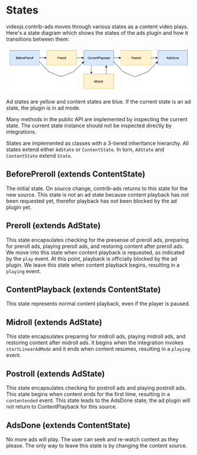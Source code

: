 <script src="./lib/railroad-diagrams.js"></script>
<link rel="stylesheet" href="./lib/railroad-diagrams.css"/>
<link rel="stylesheet" href="states.css"/>

# States

videojs.contrib-ads moves through various states as a content video plays. Here's a state diagram which shows the states of the ads plugin and how it transitions between them:

![](ad-states.png)

Ad states are yellow and content states are blue. If the current state is an ad state, the plugin is in ad mode.

Many methods in the public API are implemented by inspecting the current state. The current state instance should not be inspected directly by integrations.

States are implemented as classes with a 3-tiered inheritance hierarchy. All states extend either `AdState` or `ContentState`. In turn, `AdState` and `ContentState` extend `State`.

## BeforePreroll (extends ContentState)

The initial state. On source change, contrib-ads returns to this state for the new source. This state is not an ad state because content playback has not been requested yet, therefor playback has not been blocked by the ad plugin yet.

<script>
Diagram(
  NonTerminal('init'),
  Optional(
    NonTerminal('onAdsReady')
  ),
  Choice(
    0,
    NonTerminal('onPlay'),
    NonTerminal('onNoPreroll'),
    NonTerminal('skipLinearAdMode'),
  )
)
.addTo(document.querySelector('#diagram-1'));
</script>
<div id="diagram-1"></div>

## Preroll (extends AdState)

This state encapsulates checking for the presense of preroll ads, preparing for preroll ads, playing preroll ads, and restoring content after preroll ads. We move into this state when content playback is requested, as indicated by the `play` event. At this point, playback is officially blocked by the ad plugin. We leave this state when content playback begins, resulting in a `playing` event.

<script>
Diagram(
  NonTerminal('init'),
  Optional(
    NonTerminal('onAdsReady')
  ),
  Choice(
    0,
    Sequence(
      NonTerminal('startLinearAdMode'),
      Optional(
        NonTerminal('onAdStarted')
      ),
      NonTerminal('endLinearAdMode'),
    ),
    NonTerminal('onAdTimeout'),
    NonTerminal('onNoPreroll'),
    NonTerminal('skipLinearAdMode')
  ),
  NonTerminal('cleanup')
)
.addTo(document.querySelector('#diagram-2'));
</script>
<div id="diagram-2"></div>

## ContentPlayback (extends ContentState)

This state represents normal content playback, even if the player is paused.

<script>
Diagram(
  NonTerminal('init'),
  Optional('onAdsReady'),
  Choice(
      0,
      NonTerminal('onContentEnded'),
      NonTerminal('startLinearAdMode')
   )
)
.addTo(document.querySelector('#diagram-3'));
</script>
<div id="diagram-3"></div>

## Midroll (extends AdState)

This state encapsulates preparing for midroll ads, playing midroll ads, and restoring content after midroll ads. It begins when the integration invokes `startLinearAdMode` and it ends when content resumes, resulting in a `playing` event.

<script>
Diagram(
  NonTerminal('init'),
  Optional('onAdStarted'),
  NonTerminal('endLinearAdMode'),
  NonTerminal('cleanup')
)
.addTo(document.querySelector('#diagram-4'));
</script>
<div id="diagram-4"></div>

## Postroll (extends AdState)

This state encapsulates checking for postroll ads and playing postroll ads. This state begins when content ends for the first time, resulting in a `contentended` event. This state leads to the AdsDone state; the ad plugin will not return to ContentPlayback for this source.

<script>
Diagram(
  NonTerminal('init'),
  Choice(
    0,
    Sequence(
      NonTerminal('startLinearAdMode'),
      Optional('onAdStarted'),
      NonTerminal('endLinearAdMode')
    ),
    NonTerminal('skipLinearAdMode'),
    NonTerminal('onAdTimeout'),
     NonTerminal('onNoPostroll'),
  ),
  NonTerminal('cleanup')
)
.addTo(document.querySelector('#diagram-5'));
</script>
<div id="diagram-5"></div>

## AdsDone (extends ContentState)

No more ads will play. The user can seek and re-watch content as they please. The only way to leave this state is by changing the content source.

<script>
Diagram(
  NonTerminal('init')
)
.addTo(document.querySelector('#diagram-6'));
</script>
<div id="diagram-6"></div>
